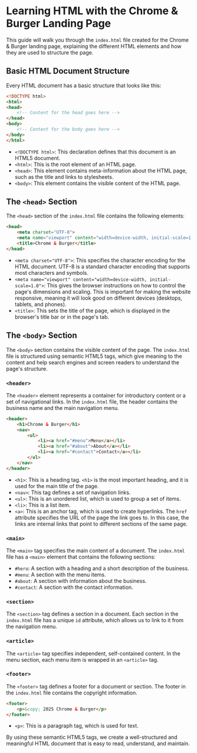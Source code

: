 # Learning HTML with the Chrome & Burger Landing Page

This guide will walk you through the `index.html` file created for the Chrome & Burger landing page, explaining the different HTML elements and how they are used to structure the page.

## Basic HTML Document Structure

Every HTML document has a basic structure that looks like this:

```html
<!DOCTYPE html>
<html>
<head>
    <!-- Content for the head goes here -->
</head>
<body>
    <!-- Content for the body goes here -->
</body>
</html>
```

*   `<!DOCTYPE html>`: This declaration defines that this document is an HTML5 document.
*   `<html>`: This is the root element of an HTML page.
*   `<head>`: This element contains meta-information about the HTML page, such as the title and links to stylesheets.
*   `<body>`: This element contains the visible content of the HTML page.

## The `<head>` Section

The `<head>` section of the `index.html` file contains the following elements:

```html
<head>
    <meta charset="UTF-8">
    <meta name="viewport" content="width=device-width, initial-scale=1.0">
    <title>Chrome & Burger</title>
</head>
```

*   `<meta charset="UTF-8">`: This specifies the character encoding for the HTML document. UTF-8 is a standard character encoding that supports most characters and symbols.
*   `<meta name="viewport" content="width=device-width, initial-scale=1.0">`: This gives the browser instructions on how to control the page's dimensions and scaling. This is important for making the website responsive, meaning it will look good on different devices (desktops, tablets, and phones).
*   `<title>`: This sets the title of the page, which is displayed in the browser's title bar or in the page's tab.

## The `<body>` Section

The `<body>` section contains the visible content of the page. The `index.html` file is structured using semantic HTML5 tags, which give meaning to the content and help search engines and screen readers to understand the page's structure.

### `<header>`

The `<header>` element represents a container for introductory content or a set of navigational links. In the `index.html` file, the header contains the business name and the main navigation menu.

```html
<header>
    <h1>Chrome & Burger</h1>
    <nav>
        <ul>
            <li><a href="#menu">Menu</a></li>
            <li><a href="#about">About</a></li>
            <li><a href="#contact">Contact</a></li>
        </ul>
    </nav>
</header>
```

*   `<h1>`: This is a heading tag. `<h1>` is the most important heading, and it is used for the main title of the page.
*   `<nav>`: This tag defines a set of navigation links.
*   `<ul>`: This is an unordered list, which is used to group a set of items.
*   `<li>`: This is a list item.
*   `<a>`: This is an anchor tag, which is used to create hyperlinks. The `href` attribute specifies the URL of the page the link goes to. In this case, the links are internal links that point to different sections of the same page.

### `<main>`

The `<main>` tag specifies the main content of a document. The `index.html` file has a `<main>` element that contains the following sections:

*   `#hero`: A section with a heading and a short description of the business.
*   `#menu`: A section with the menu items.
*   `#about`: A section with information about the business.
*   `#contact`: A section with the contact information.

### `<section>`

The `<section>` tag defines a section in a document. Each section in the `index.html` file has a unique `id` attribute, which allows us to link to it from the navigation menu.

### `<article>`

The `<article>` tag specifies independent, self-contained content. In the menu section, each menu item is wrapped in an `<article>` tag.

### `<footer>`

The `<footer>` tag defines a footer for a document or section. The footer in the `index.html` file contains the copyright information.

```html
<footer>
    <p>&copy; 2025 Chrome & Burger</p>
</footer>
```

*   `<p>`: This is a paragraph tag, which is used for text.

By using these semantic HTML5 tags, we create a well-structured and meaningful HTML document that is easy to read, understand, and maintain.